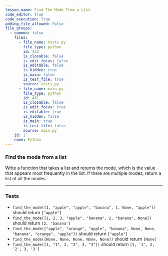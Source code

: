 ```yaml
---
lesson_name: Find The Mode From a List
code_editor: True
code_execution: True
adding_file_allowed: False
file_groups:
  - common: false
    files:
      - file_name: tests.py
        file_type: python
        id: 432
        is_closable: false
        is_edit_focus: false
        is_editable: false
        is_hidden: true
        is_main: false
        is_test_file: true
        source: tests.py
      - file_name: main.py
        file_type: python
        id: 431
        is_closable: false
        is_edit_focus: true
        is_editable: true
        is_hidden: false
        is_main: true
        is_test_file: false
        source: main.py
    id: 1
    name: Python
---
```


### Find the mode from a list

Write a function that takes a list and returns the mode, which is the value that appears most frequently in the list. If there are multiple modes, return a list of all the modes.

---

### Tests

<ul>
<li id="test-1"><code>find_the_mode([1, "apple", "apple", "banana", 1, None, "apple"])</code> should return <code>["apple"]</code></li>
<li id="test-2"><code>find_the_mode([1, 2, 3, "apple", "banana", 2, "banana", None])</code> should return <code>[2, 'banana']
</code></li>
<li id="test-3"><code>find_the_mode(["apple", "orange", "apple", "banana", None, None, "banana", "orange", "apple"])</code> should return <code>["apple"]</code></li>
<li id="test-4"><code>find_the_mode([None, None, None, None, None])</code> should return <code>[None]</code></li>
<li id="test-5"><code>find_the_mode([1, "1", 2, "2", 3, "3"])</code> should return <code>[1, '1', 2, '2', 3, '3']</code></li>
</ul>
